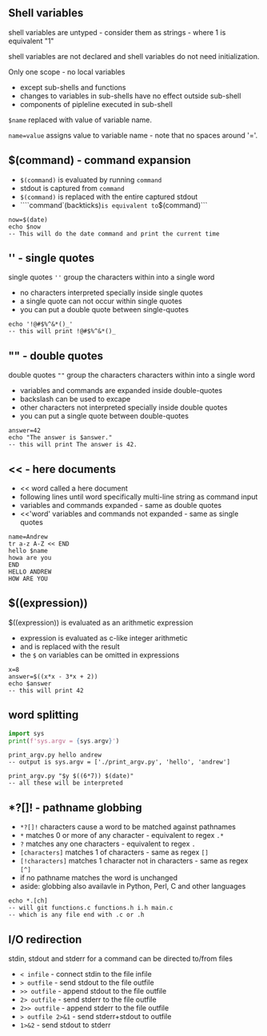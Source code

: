 ## Shell variables
shell variables are untyped - consider them as strings - where 1 is equivalent "1"

shell variables are not declared and shell variables do not need initialization.

Only one scope - no local variables
- except sub-shells and functions
- changes to variables in sub-shells have no effect outside sub-shell
- components of pipleline executed in sub-shell

```$name``` replaced with value of variable name.

```name=value``` assigns value to variable name - note that no spaces around '='.

## $(command) - command expansion
- ```$(command)``` is evaluated by running ```command```
- stdout is captured from ```command```
- ```$(command)``` is replaced with the entire captured stdout
- ````command`(backticks)``` is equivalent to ```$(command)```

```
now=$(date)
echo $now
-- This will do the date command and print the current time
```

## '' - single quotes
single quotes ```''``` group the characters within into a single word
- no characters interpreted specially inside single quotes
- a single quote can not occur within single quotes
- you can put a double quote between single-quotes

```
echo '!@#$%^&*()_'
-- this will print !@#$%^&*()_
```

## "" - double quotes
double quotes ```""``` group the characters characters within into a single word
- variables and commands are expanded inside double-quotes
- backslash can be used to excape 
- other characters not interpreted specially inside double quotes
- you can put a single quote between double-quotes

```
answer=42
echo "The answer is $answer."
-- this will print The answer is 42.
```

## << - here documents
- << word called a here document
- following lines until word specifically multi-line string as command input
- variables and commands expanded - same as  double quotes
- <<'word' variables and commands not expanded - same as single quotes

```
name=Andrew
tr a-z A-Z << END
hello $name
howa are you
END
HELLO ANDREW
HOW ARE YOU
```

## $((expression))
$((expression)) is evaluated as an arithmetic expression
- expression is evaluated as c-like integer arithmetic
- and is replaced with the result
- the ```$``` on variables can be omitted in expressions

```
x=8
answer=$((x*x - 3*x + 2))
echo $answer
-- this will print 42
```

## word splitting
``` python
import sys
print(f'sys.argv = {sys.argv}')
```
```
print_argv.py hello andrew
-- output is sys.argv = ['./print_argv.py', 'hello', 'andrew']
```
```
print_argv.py "$y $((6*7)) $(date)"
-- all these will be interpreted
```

## *?[]! - pathname globbing
- ```*?[]!``` characters cause a word to be matched against pathnames
- ```*``` matches 0 or more of any character - equivalent to regex ```.*```
- ```?``` matches any one characters - equivalent to regex ```.```
- ```[characters]``` matches 1 of characters - same as regex ```[]```
- ```[!characters]``` matches 1 character not in characters - same as regex ```[^]```
- if no pathname matches the word is unchanged
- aside: globbing also availavle in Python, Perl, C and other languages

```
echo *.[ch]
-- will git functions.c functions.h i.h main.c
-- which is any file end with .c or .h
```

## I/O redirection
stdin, stdout and stderr for a command can be directed to/from files
- ```< infile``` - connect stdin to the file infile
- ```> outfile``` - send stdout to the file outfile
- ```>> outfile``` - append stdout to the file outfile
- ```2> outfile``` - send stderr to the file outfile
- ```2>> outfile``` - append stderr to the file outfile
- ```> outfile 2>&1``` - send stderr+stdout to outfile
- ```1>&2``` - send stdout to stderr
